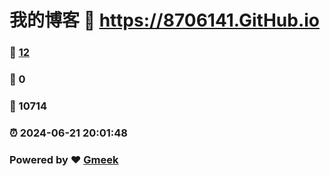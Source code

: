 # 我的博客 :link: https://8706141.GitHub.io 
### :page_facing_up: [12](https://8706141.GitHub.io/tag.html) 
### :speech_balloon: 0 
### :hibiscus: 10714 
### :alarm_clock: 2024-06-21 20:01:48 
### Powered by :heart: [Gmeek](https://github.com/Meekdai/Gmeek)

